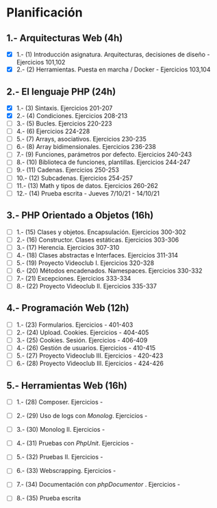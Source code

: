 # Planificación

## 1.- Arquitecturas Web (4h)

- [X] 1.- (1) Introducción asignatura. Arquitecturas, decisiones de diseño - Ejercicios 101,102
- [X] 2.- (2) Herramientas. Puesta en marcha / Docker - Ejercicios 103,104

## 2.- El lenguaje PHP (24h)

- [X] 1.- (3) Sintaxis. Ejercicios 201-207
- [X] 2.- (4) Condiciones. Ejercicios 208-213
- [ ] 3.- (5) Bucles. Ejercicios 220-223
- [ ] 4.- (6) Ejercicios 224-228
- [ ] 5.- (7) Arrays, asociativos. Ejercicios 230-235
- [ ] 6.- (8) Array bidimensionales. Ejercicios 236-238
- [ ] 7.- (9) Funciones, parámetros por defecto. Ejercicios 240-243
- [ ] 8.- (10) Biblioteca de funciones, plantillas. Ejercicios 244-247
- [ ] 9.- (11) Cadenas. Ejercicios 250-253
- [ ] 10.- (12) Subcadenas. Ejercicios 254-257
- [ ] 11.- (13) Math y tipos de datos. Ejercicios 260-262
- [ ] 12.- (14) Prueba escrita - Jueves 7/10/21 - 14/10/21

## 3.- PHP Orientado a Objetos (16h)

- [ ] 1.- (15) Clases y objetos. Encapsulación. Ejercicios 300-302
- [ ] 2.- (16) Constructor. Clases estáticas. Ejercicios 303-306
- [ ] 3.- (17) Herencia. Ejercicios 307-310
- [ ] 4.- (18) Clases abstractas e Interfaces. Ejercicios 311-314
- [ ] 5.- (19) Proyecto Videoclub I. Ejercicios 320-328
- [ ] 6.- (20) Métodos encadenados. Namespaces. Ejercicios 330-332
- [ ] 7.- (21) Excepciones. Ejercicios 333-334
- [ ] 8.- (22) Proyecto Videoclub II. Ejercicios 335-337

## 4.- Programación Web (12h)

- [ ] 1.- (23) Formularios. Ejercicios - 401-403
- [ ] 2.- (24) Upload. Cookies. Ejercicios - 404-405
- [ ] 3.- (25) Cookies. Sesión. Ejercicios - 406-409
- [ ] 4.- (26) Gestión de usuarios. Ejercicios - 410-415
- [ ] 5.- (27) Proyecto Videoclub III. Ejercicios - 420-423
- [ ] 6.- (28) Proyecto Videoclub III. Ejercicios - 424-426

## 5.- Herramientas Web (16h)

- [ ] 1.- (28) Composer. Ejercicios -
- [ ] 2.- (29) Uso de logs con *Monolog*. Ejercicios -
- [ ] 3.- (30) Monolog II. Ejercicios -
- [ ] 4.- (31) Pruebas con *PhpUnit*. Ejercicios -
- [ ] 5.- (32) Pruebas II. Ejercicios -
- [ ] 6.- (33) Webscrapping. Ejercicios -
- [ ] 7.- (34) Documentación con *phpDocumentor* . Ejercicios -
- [ ] 8.- (35) Prueba escrita

